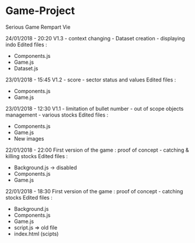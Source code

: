 # Game-Project

Serious Game Rempart Vie

24/01/2018 - 20:20
V1.3 - context changing - Dataset creation - displaying indo
Edited files :

* Components.js
* Game.js
* Dataset.js

23/01/2018 - 15:45
V1.2 - score - sector status and values
Edited files :

* Components.js
* Game.js

23/01/2018 - 12:30
V1.1 - limitation of bullet number - out of scope objects management - various stocks
Edited files :

* Components.js
* Game.js
* New images

22/01/2018 - 22:00
First version of the game : proof of concept - catching & killing stocks
Edited files :

* Background.js -> disabled
* Components.js
* Game.js

22/01/2018 - 18:30
First version of the game : proof of concept - catching stocks
Edited files :

* Background.js
* Components.js
* Game.js
* script.js => old file
* index.html (scipts)

